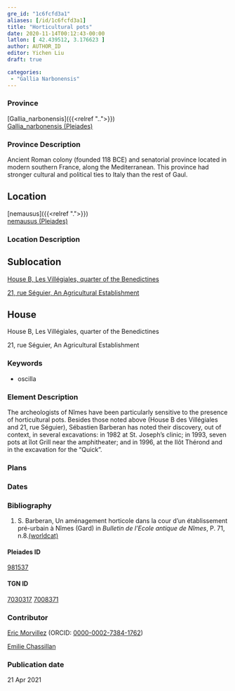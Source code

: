 ```yaml
---
gre_id: "1c6fcfd3a1"
aliases: [/id/1c6fcfd3a1]
title: "Horticultural pots"
date: 2020-11-14T00:12:43-00:00
latlon: [ 42.439512, 3.176623 ]
author: AUTHOR_ID
editor: Yichen Liu
draft: true

categories:
 - "Gallia Narbonensis"
---
```


### Province

[Gallia_narbonensis]({{<relref "..">}}) \
[Gallia_narbonensis (Pleiades)](https://pleiades.stoa.org/places/981537)

### Province Description

Ancient Roman colony (founded 118 BCE) and senatorial province located in modern southern France, along the Mediterranean. This province had stronger cultural and political ties to Italy than the rest of Gaul.

## Location

[nemausus]({{<relref ".">}}) \
[nemausus (Pleiades)](https://pleiades.stoa.org/places/148142)

### Location Description

<!--### Location Description-->

<!-- LEAVE THIS BLANK FOR NOW -->

## Sublocation

[House B, Les Villégiales, quarter of the Benedictines](#)

[21, rue Séguier, An Agricultural Establishment](#)

<!--### Sublocation Description-->

<!-- DESCRIPTION -->

## House

House B, Les Villégiales, quarter of the Benedictines

21, rue Séguier, An Agricultural Establishment



### Keywords

- oscilla


### Element Description

The archeologists of Nîmes have been particularly sensitive to the presence of horticultural pots.  Besides those noted above (House B des Villégiales and 21, rue Séguier), Sébastien Barberan has noted their discovery, out of context, in several excavations: in 1982 at St. Joseph’s clinic; in 1993, seven pots at îlot Grill near the amphitheater; and in 1996, at the Ilôt Thérond and in the excavation for the “Quick”.



### Plans



### Dates



### Bibliography

1. S. Barberan, Un aménagement horticole dans la cour d’un établissement pré-urbain à Nîmes (Gard) in *Bulletin de l’Ecole antique de Nîmes*, P. 71, n.8.[(worldcat)](http://www.worldcat.org/oclc/835159144)



#### Pleiades ID

[981537](https://pleiades.stoa.org/places/981537)

#### TGN ID

[7030317](http://vocab.getty.edu/page/tgn/7030317)
[7008371](http://vocab.getty.edu/page/tgn/7008371)

### Contributor

[Eric Morvillez](link) (ORCID: [0000-0002-7384-1762](https://orcid.org/0000-0002-7384-1762))

[Emilie Chassillan](link)
### Publication date


21 Apr 2021

<!--### Related articles-->

<!-- Links to other related articles. Leave blank for now -->